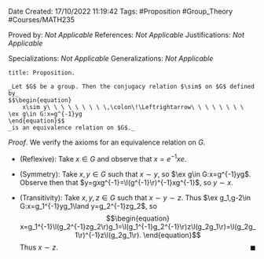 <div class="topSpace"></div>

Date Created: 17/10/2022 11:19:42
Tags: #Proposition #Group_Theory #Courses/MATH235

Proved by: _Not Applicable_
References: _Not Applicable_
Justifications: _Not Applicable_

Specializations: _Not Applicable_
Generalizations: _Not Applicable_

``` ad-Proposition
title: Proposition.

_Let $G$ be a group. Then the conjugacy relation $\sim$ on $G$ defined by_
$$\begin{equation}
    x\sim y\ \ \ \ \ \ \ \ \,\colon\!\Leftrightarrow\ \ \ \ \ \ \ \ \ex g\in G:x=g^{-1}yg
\end{equation}$$
_is an equivalence relation on $G$._

```

_Proof_. We verify the axioms for an equivalence relation on $G$.
* (Reflexive): Take $x\in G$ and observe that $x=e^{-1}xe$.

* (Symmetry): Take $x,y\in G$ such that $x\sim y$, so $\ex g\in G:x=g^{-1}yg$. Observe then that $y=gxg^{-1}=\l(g^{-1}\r)^{-1}xg^{-1}$, so $y\sim x$.
* (Transitivity): Take $x,y,z\in G$ such that $x\sim y\sim z$. Thus $\ex g_1,g-2\in G:x=g_1^{-1}yg_1\land y=g_2^{-1}zg_2$, so
$$\begin{equation}
    x=g_1^{-1}\l(g_2^{-1}zg_2\r)g_1=\l(g_1^{-1}g_2^{-1}\r)z\l(g_2g_1\r)=\l(g_2g_1\r)^{-1}z\l(g_2g_1\r).
\end{equation}$$
Thus $x\sim z$.<span style="float:right;">$\blacksquare$</span>
